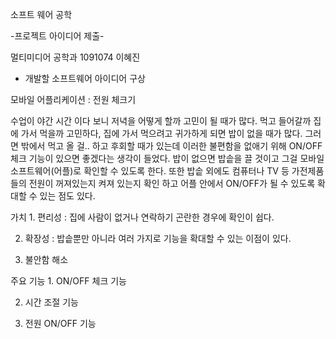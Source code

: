 ﻿소프트 웨어 공학 

-프로젝트 아이디어 제출- 



멀티미디어 공학과 1091074 이혜진



* 개발할 소프트웨어 아이디어 구상

 모바일 어플리케이션 : 전원 체크기


 수업이 야간 시간 이다 보니 저녁을 어떻게 할까 고민이 될 때가 많다. 먹고 들어갈까 집에 가서 먹을까 고민하다, 집에 가서 먹으려고 귀가하게 되면 밥이 없을 때가 많다. 그러면 밖에서 먹고 올 걸.. 하고 후회할 때가 있는데 이러한 불편함을 없애기 위해 ON/OFF 체크 기능이 있으면 좋겠다는 생각이 들었다. 밥이 없으면 밥솥을 끌 것이고 그걸 모바일 소프트웨어(어플)로 확인할 수 있도록 한다. 또한 밥솥 외에도 컴퓨터나 TV 등 가전제품들의 전원이 꺼져있는지 켜져 있는지 확인 하고 어플 안에서 ON/OFF가 될 수 있도록 확대할 수 있는 점도 있다.

 


 


 가치   1. 편리성 : 집에 사람이 없거나 연락하기 곤란한 경우에 확인이 쉽다. 

2. 확장성 : 밥솥뿐만 아니라 여러 가지로 기능을 확대할 수 있는 이점이 있다.

3. 불안함 해소 


 

주요 기능     1. ON/OFF 체크 기능

2. 시간 조절 기능

3. 전원 ON/OFF 기능

 

